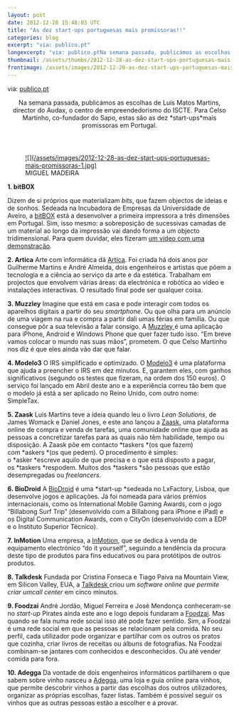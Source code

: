 ```yaml
---
layout: post
date: 2012-12-28 15:48:03 UTC
title: "As dez start-ups portuguesas mais promissoras!!"
categories: blog
excerpt: "via: publico.pt"
longexcerpt: "via: publico.ptNa semana passada, publicámos as escolhas de Luís Matos Martins, director do Audax, o centro de empreendedorismo do ISCTE. Para Celso Martinho, co-fundador do Sapo, estas são as dez start-upsmais promissoras em Portugal.MIGUEL MADEIRA"
thumbnail: /assets/thumbs/2012-12-28-as-dez-start-ups-portuguesas-mais-promissoras-1.jpg
frontimage: /assets/images/2012-12-28-as-dez-start-ups-portuguesas-mais-promissoras-1.jpg
---
```


via: <a href="http://www.publico.pt/tecnologia/noticia/as-dez-start-ups-portuguesa-mais-promissoras-1578759">publico.pt</a>

<header>Na semana passada, publicámos as escolhas de Luís Matos Martins, director do Audax, o centro de empreendedorismo do ISCTE. Para Celso Martinho, co-fundador do Sapo, estas são as dez *start-ups*mais promissoras em Portugal.</header><figure><a href="http://imagens3.publico.pt/imagens.aspx/741443?tp=UH&amp;db=IMAGENS" data-toggle="fancybox" data-fancybox-type="image">![](/assets/images/2012-12-28-as-dez-start-ups-portuguesas-mais-promissoras-1.jpg)</a><figcaption>MIGUEL MADEIRA</figcaption></figure>
<div>
<div id="Noticia1578759">

**1. bitBOX**

Dizem de si próprios que materializam *bits*, que fazem objectos de ideias e de sonhos. Sedeada na Incubadora de Empresas da Universidade de Aveiro, a <a href="http://www.bitbox.pt/">bitBOX</a> está a desenvolver a primeira impressora a três dimensões em Portugal. Sim, isso mesmo: a sobreposição de sucessivas camadas de um material ao longo da impressão vai dando forma a um objecto tridimensional. Para quem duvidar, eles fizeram <a href="http://www.youtube.com/watch?feature=player_embedded&amp;v=Igdbltngic0">um vídeo com uma demonstração</a>.

**2. Artica**
Arte com informática dá <a href="http://www.artica.cc/">Artica</a>. Foi criada há dois anos por Guilherme Martins e André Almeida, dois engenheiros e artistas que põem a tecnologia e a ciência ao serviço da arte e da estética. Trabalham em projectos que envolvem várias áreas: da electrónica e robótica ao vídeo e instalações interactivas. O resultado final pode ser qualquer coisa.

**3. Muzzley**
Imagine que está em casa e pode interagir com todos os aparelhos digitais a partir do seu *smartphone*. Ou que olha para um anúncio de uma viagem na rua e compra a partir dali umas férias em família. Ou que consegue pôr a sua televisão a falar consigo. A <a href="http://www.muzzley.com/">Muzzley </a>é uma aplicação para iPhone, Android e Windows Phone que quer fazer tudo isso. “Em breve vamos colocar o mundo nas suas mãos”, prometem. O que Celso Martinho nos diz é que eles ainda vão dar que falar.

**4. Modelo3**
O IRS simplificado e optimizado. O <a href="https://www.modelo3.pt/">Modelo3</a> é uma plataforma que ajuda a preencher o IRS em dez minutos. E, garantem eles, com ganhos significativos (segundo os testes que fizeram, na ordem dos 150 euros). O serviço foi lançado em Abril deste ano e a experiência correu tão bem que o modelo já está a ser aplicado no Reino Unido, com outro nome: SimpleTax.

**5. Zaask**
Luís Martins teve a ideia quando leu o livro *Lean Solutions*, de James Womack e Daniel Jones, e este ano lançou a <a href="http://pt.zaask.com/">Zaask</a>, uma plataforma online de compra e venda de tarefas, uma comunidade online que ajuda as pessoas a concretizar tarefas para as quais não têm habilidade, tempo ou disposição. A Zaask põe em contacto *taskers *(os que fazem) com *askers *(os que pedem). O procedimento é simples: o *asker *escreve aquilo de que precisa e o que está disposto a pagar, os *taskers *respodem. Muitos dos *taskers *são pessoas que estão desempregadas ou *freelancers*.

**6. BioDroid**
A <a href="http://www.biodroid-entertainment.com/">BioDroid</a> é uma *start-up *sedeada no LxFactory, Lisboa, que desenvolve jogos e aplicações. Já foi nomeada para vários prémios internacionais, como os International Mobile Gaming Awards, com o jogo “Billabong Surf Trip” (desenvolvido com a Billabong para iPhone e iPad) e os Digital Communication Awards, com o CityOn (desenvolvido com a EDP e o Instituto Superior Técnico).

**7. InMotion**
Uma empresa, a <a href="http://inmotion.pt/store/">InMotion</a>, que se dedica à venda de equipamento electrónico “do it yourself”, seguindo a tendência da procura deste tipo de produtos para fins educativos ou para protótipos de outros produtos.

**8. Talkdesk**
Fundada por Cristina Fonseca e Tiago Paiva na Mountain View, em Silicon Valley, EUA, a <a href="http://www.talkdesk.com/">Talkdesk </a>criou um *software *online que permite criar um*call center* em cinco minutos.

**9. Foodzai**
André Jordão, Miguel Ferreira e José Mendonça conheceram-se no *start-up* Pirates ainda este ano e logo depois fundaram a <a href="http://signup.foodzai.com/">Foodzai</a>. Mas quando se fala numa rede social isso até pode fazer sentido. Sim, a Foodzai é uma rede social em que as pessoas se relacionam pela comida. No seu perfil, cada utilizador pode organizar e partilhar com os outros os pratos que cozinha, criar livros de receitas ou álbuns de fotografias. Na Foodzai combinam-se jantares com conhecidos e desconhecidos. Ou até vender comida para fora.

**10. Adegga**
Da vontade de dois engenheiros informáticos partilharem o que sabem sobre vinho nasceu a <a href="http://www.adegga.com/">Adegga</a>, uma loja e guia online para vinhos, que permite descobrir vinhos a partir das escolhas dos outros utilizadores, organizar as próprias escolhas, fazer listas. Também é possível seguir os vinhos que as outras pessoas estão a escolher e a provar.

</div>
</div>
